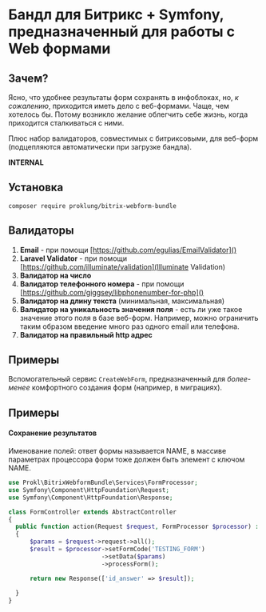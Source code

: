 # Бандл для Битрикс + Symfony, предназначенный для работы с Web формами

## Зачем?

Ясно, что удобнее результаты форм сохранять в инфоблоках, но, _к сожалению_, приходится иметь дело с веб-формами. Чаще, 
чем хотелось бы. Потому возникло желание облегчить себе жизнь, когда приходится сталкиваться с ними. 

Плюс набор валидаторов, совместимых с битриксовыми, для веб-форм (подцепляются автоматически при загрузке бандла).

**INTERNAL**

## Установка

`composer require proklung/bitrix-webform-bundle`

## Валидаторы

1) **Email** - при помощи [https://github.com/egulias/EmailValidator]()
2) **Laravel Validator** - при помощи [https://github.com/illuminate/validation](Illuminate Validation)
3) **Валидатор на число**
4) **Валидатор телефонного номера** - при помощи [https://github.com/giggsey/libphonenumber-for-php]()
5) **Валидатор на длину текста** (минимальная, максимальная)
5) **Валидатор на уникальность значения поля** - есть ли уже такое значение этого поля в базе веб-форм. Например,
можно ограничить таким образом введение много раз одного email или телефона.
5) **Валидатор на правильный http адрес**

## Примеры

Вспомогательный сервис `CreateWebForm`, предназначенный для _более-менее_ комфортного создания форм (например, в миграциях).



## Примеры

#### Сохранение результатов

Именование полей: ответ формы называется NAME, в массиве параметрах процессора форм тоже должен 
быть элемент с ключом NAME. 

```php
use Prokl\BitrixWebformBundle\Services\FormProcessor;
use Symfony\Component\HttpFoundation\Request;
use Symfony\Component\HttpFoundation\Response;

class FormController extends AbstractController
{
  public function action(Request $request, FormProcessor $processor) : Response 
  {
      $params = $request->request->all();
      $result = $processor->setFormCode('TESTING_FORM')
                          ->setData($params)
                          ->processForm();

      return new Response(['id_answer' => $result]);  
  
  }
}
```


```php

```
